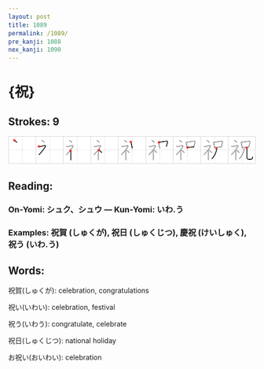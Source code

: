 ```yaml
---
layout: post
title: 1089
permalink: /1089/
pre_kanji: 1088
nex_kanji: 1090
---
```


# {祝}

## Strokes: 9

<div class="stroke"><img src="../images/E7A59D.png" /></div>

## Reading:

### On-Yomi: シュク、シュウ &mdash; Kun-Yomi: いわ.う

### Examples: 祝賀 (しゅくが), 祝日 (しゅくじつ), 慶祝 (けいしゅく), 祝う (いわ.う)

## Words:

祝賀(しゅくが): celebration, congratulations

祝い(いわい): celebration, festival

祝う(いわう): congratulate, celebrate

祝日(しゅくじつ): national holiday

お祝い(おいわい): celebration
